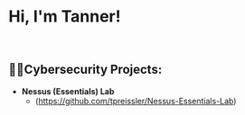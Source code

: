 <h1>Hi, I'm Tanner!</h1>

<br/>

<h2>👨‍💻Cybersecurity Projects:</h2>

- <b>Nessus (Essentials) Lab</b>
  - (https://github.com/tpreissler/Nessus-Essentials-Lab)

